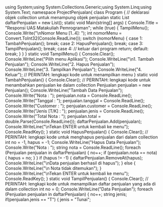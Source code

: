 using System;using System.Collections.Generic;using System.Linq;using System.Text; namespace ProjectPenjualan{ class Program { // deklarasi objek collection untuk menampung objek penjualan static List<Penjualan> daftarPenjualan = new List<Penjualan>(); static void Main(string[] args) { Console.Title = "Responsi UAS Matakuliah Pemrograman"; while (true) { TampilMenu(); Console.Write("\nNomor Menu [1..4]: "); int nomorMenu = Convert.ToInt32(Console.ReadLine()); switch (nomorMenu) { case 1: TambahPenjualan(); break; case 2: HapusPenjualan(); break; case 3: TampilPenjualan(); break; case 4: // keluar dari program return; default: break; } } } static void TampilMenu() { Console.Clear(); Console.WriteLine("Pilih menu Aplikasi"); Console.WriteLine("\n1. Tambah Penjualan"); Console.WriteLine("2. Hapus Penjualan"); Console.WriteLine("3. Tampilkan Penjualan"); Console.WriteLine("4. Keluar"); // PERINTAH: lengkapi kode untuk menampilkan menu } static void TambahPenjualan() { Console.Clear(); // PERINTAH: lengkapi kode untuk menambahkan penjualan ke dalam collection Penjualan penjualan = new Penjualan(); Console.WriteLine("Tambah Data Penjualan"); Console.Write("Nota : "); penjualan.nota = Console.ReadLine(); Console.Write("Tanggal : "); penjualan.tanggal = Console.ReadLine(); Console.Write("Customer : "); penjualan.customer = Console.ReadLine(); Console.Write("Jenis [T/K] : "); penjualan.jenis = Console.ReadLine(); Console.Write("Total Nota : "); penjualan.total = double.Parse(Console.ReadLine()); daftarPenjualan.Add(penjualan); Console.WriteLine("\nTekan ENTER untuk kembali ke menu"); Console.ReadKey(); } static void HapusPenjualan() { Console.Clear(); // PERINTAH: lengkapi kode untuk menghapus penjualan dari dalam collection int no = -1, hapus = -1; Console.WriteLine("Hapus Data Penjualan"); Console.Write("Nota : "); string nota = Console.ReadLine(); foreach (Penjualan penjualan in daftarPenjualan) { no++; if (penjualan.nota == nota) { hapus = no; } } if (hapus != -1) { daftarPenjualan.RemoveAt(hapus); Console.WriteLine("\nData penjualan berhasil di hapus"); } else { Console.WriteLine("\n Nota tidak ditemukan"); } Console.WriteLine("\nTekan ENTER untuk kembali ke menu"); Console.ReadKey(); } static void TampilPenjualan() { Console.Clear(); // PERINTAH: lengkapi kode untuk menampilkan daftar penjualan yang ada di dalam collection int no = 0; Console.WriteLine("Data Penjualan"); foreach (Penjualan penjualan in daftarPenjualan) { no++; string jenis; if(penjualan.jenis == "T") { jenis = "Tunai";
